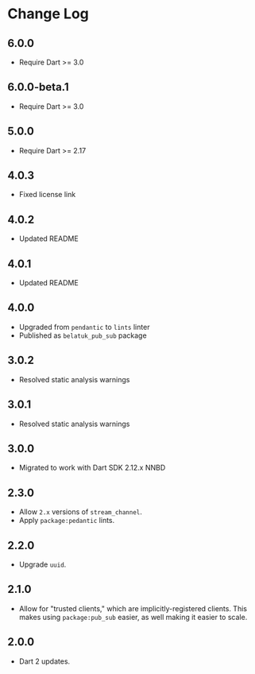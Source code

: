 # Change Log

## 6.0.0

* Require Dart >= 3.0

## 6.0.0-beta.1

* Require Dart >= 3.0

## 5.0.0

* Require Dart >= 2.17

## 4.0.3

* Fixed license link

## 4.0.2

* Updated README

## 4.0.1

* Updated README

## 4.0.0

* Upgraded from `pendantic` to `lints` linter
* Published as `belatuk_pub_sub` package

## 3.0.2

* Resolved static analysis warnings

## 3.0.1

* Resolved static analysis warnings

## 3.0.0

* Migrated to work with Dart SDK 2.12.x NNBD

## 2.3.0

* Allow `2.x` versions of `stream_channel`.
* Apply `package:pedantic` lints.

## 2.2.0

* Upgrade `uuid`.

## 2.1.0

* Allow for "trusted clients," which are implicitly-registered clients.
This makes using `package:pub_sub` easier, as well making it easier to scale.

## 2.0.0

* Dart 2 updates.
